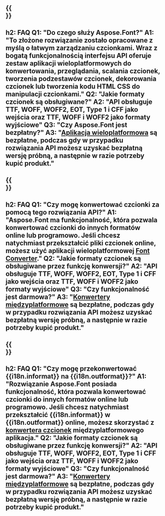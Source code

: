 ﻿---
translation: true
deploy: false
---

{{<section faq>}}
---
h2: FAQ
Q1: "Do czego służy Aspose.Font?"
A1: "To złożone rozwiązanie zostało opracowane z myślą o łatwym zarządzaniu czcionkami. Wraz z bogatą funkcjonalnością interfejsu API oferuje zestaw aplikacji wieloplatformowych do konwertowania, przeglądania, scalania czcionek, tworzenia podzestawów czcionek, dekorowania czcionek lub tworzenia kodu HTML CSS do manipulacji czcionkami."
Q2: "Jakie formaty czcionek są obsługiwane?"
A2: "API obsługuje TTF, WOFF, WOFF2, EOT, Type 1 i CFF jako wejścia oraz TTF, WOFF i WOFF2 jako formaty wyjściowe"
Q3: "Czy Aspose.Font jest bezpłatny?"
A3: "[Aplikacja wieloplatformowa](https://products.aspose.app/font/applications) są bezpłatne, podczas gdy w przypadku rozwiązania API możesz uzyskać bezpłatną wersję próbną, a następnie w razie potrzeby kupić produkt."
---

{{<section faq-converter>}}
---
h2: FAQ
Q1: "Czy mogę konwertować czcionki za pomocą tego rozwiązania API?"
A1: "Aspose.Font ma funkcjonalność, która pozwala konwertować czcionki do innych formatów online lub programowo. Jeśli chcesz natychmiast przekształcić pliki czcionek online, możesz użyć aplikacji wieloplatformowej [Font Converter](https://products.aspose.app/font/conversion/)."
Q2: "Jakie formaty czcionek są obsługiwane przez funkcję konwersji?"
A2: "API obsługuje TTF, WOFF, WOFF2, EOT, Type 1 i CFF jako wejścia oraz TTF, WOFF i WOFF2 jako formaty wyjściowe"
Q3: "Czy funkcjonalność jest darmowa?"
A3: "[Konwertery międzyplatformowe](https://products.aspose.app/font/conversion) są bezpłatne, podczas gdy w przypadku rozwiązania API możesz uzyskać bezpłatną wersję próbną, a następnie w razie potrzeby kupić produkt."
---

{{<section faq-converter-child>}}
---
h2: FAQ
Q1: "Czy mogę przekonwertować {{i18n.informat}} na {{i18n.outformat}}?"
A1: "Rozwiązanie Aspose.Font posiada funkcjonalność, która pozwala konwertować czcionki do innych formatów online lub programowo. Jeśli chcesz natychmiast przekształcić {{i18n.informat}} w {{i18n.outformat}} online, możesz skorzystać z [konwertera czcionek](https://products.aspose.app/font/conversion/) międzyplatformowego aplikacja."
Q2: "Jakie formaty czcionek są obsługiwane przez funkcję konwersji?"
A2: "API obsługuje TTF, WOFF, WOFF2, EOT, Type 1 i CFF jako wejścia oraz TTF, WOFF i WOFF2 jako formaty wyjściowe"
Q3: "Czy funkcjonalność jest darmowa?"
A3: "[Konwertery międzyplatformowe](https://products.aspose.app/font/conversion) są bezpłatne, podczas gdy w przypadku rozwiązania API możesz uzyskać bezpłatną wersję próbną, a następnie w razie potrzeby kupić produkt."
---